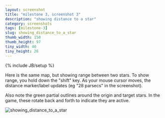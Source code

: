```yaml
---
layout: screenshot
title: "milestone 3, screenshot 3"
description: "showing distance to a star"
category: screenshots
tags: [milestone-3]
slug: showing_distance_to_a_star
thumb_width: 150
thumb_height: 97
tiny_width: 40
tiny_height: 26
---
```

{% include JB/setup %}

Here is the same map, but showing range between two stars. To show range, you hold down the "shift" key. As your mouse cursor moves, the distance marker/label updates (eg "28 parsecs" in the screenshot).

Also note the green partial outlines around the origin and target stars. In the game, these rotate back and forth to indicate they are active.

<img alt='showing_distance_to_a_star' src='{{ BASE_PATH }}/img/screenshots/2012-10-13/milestone-3/showing_distance_to_a_star.png' />
